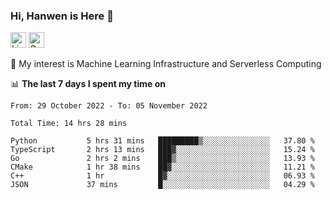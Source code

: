 ### Hi, Hanwen is Here 👋
<p>
	<a href="https://www.linkedin.com/in/liu-hanwen/"><img src="https://img.shields.io/badge/@hanwen-0A66C2?style=flat&logo=LinkedIn&logoColor=white" alt="Linkedin"  height="25px"/></a> 
	<a href="https://scholar.google.com/citations?user=HDF0su0AAAAJ"><img src="https://img.shields.io/badge/scholar-4385FE.svg?&style=plastic&logo=google-scholar&logoColor=white" alt="Google Scholar" height="25px"> </a>
</p>
🌱 My interest is Machine Learning Infrastructure and Serverless Computing

📊 **The last 7 days I spent my time on** 
<!--START_SECTION:waka-->

```text
From: 29 October 2022 - To: 05 November 2022

Total Time: 14 hrs 28 mins

Python           5 hrs 31 mins   █████████▒░░░░░░░░░░░░░░░   37.80 %
TypeScript       2 hrs 13 mins   ███▓░░░░░░░░░░░░░░░░░░░░░   15.24 %
Go               2 hrs 2 mins    ███▒░░░░░░░░░░░░░░░░░░░░░   13.93 %
CMake            1 hr 38 mins    ██▓░░░░░░░░░░░░░░░░░░░░░░   11.21 %
C++              1 hr            █▓░░░░░░░░░░░░░░░░░░░░░░░   06.93 %
JSON             37 mins         █░░░░░░░░░░░░░░░░░░░░░░░░   04.29 %
```

<!--END_SECTION:waka-->


<!--
**david990917/david990917** is a ✨ _special_ ✨ repository because its `README.md` (this file) appears on your GitHub profile.

Here are some ideas to get you started:

- 🔭 I’m currently working on ...
- 🌱 I’m currently learning ...
- 👯 I’m looking to collaborate on ...
- 🤔 I’m looking for help with ...
- 💬 Ask me about ...
- 📫 How to reach me: ...
- 😄 Pronouns: ...
- ⚡ Fun fact: ...
-->
